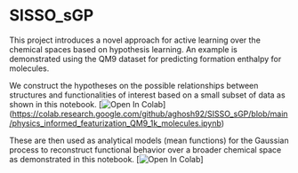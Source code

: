 # SISSO_sGP

This project introduces a novel approach for active learning over the chemical spaces based on hypothesis learning. An example is demonstrated using the QM9 dataset for predicting formation enthalpy for molecules.

We construct the hypotheses on the possible relationships between structures and functionalities of interest based on a small subset of data as shown in this notebook.
[![Open In Colab](https://colab.research.google.com/assets/colab-badge.svg)]
(https://colab.research.google.com/github/aghosh92/SISSO_sGP/blob/main/physics_informed_featurization_QM9_1k_molecules.ipynb)

These are then used as analytical models (mean functions) for the Gaussian process to reconstruct functional behavior over a broader chemical space as demonstrated in this notebook.
[![Open In Colab](https://colab.research.google.com/assets/colab-badge.svg)]


